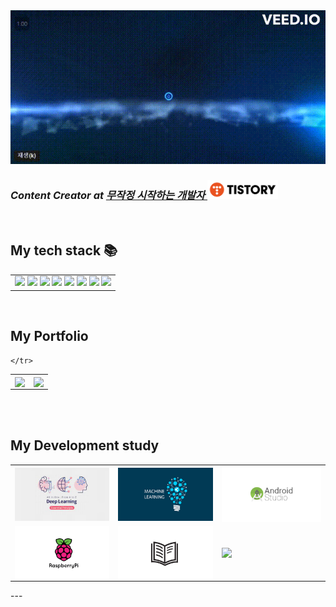 <!--
**yoonhyochang/yoonhyochang** is a ✨ _special_ ✨ repository because its `README.md` (this file) appears on your GitHub profile.
<img src="image.jpg" align="left" width="100" height="100" alt="image description">


Here are some ideas to get you started:
- 🔭 I’m currently working on ...
- 🌱 I’m currently learning ...
- 👯 I’m looking to collaborate on ...
- 🤔 I’m looking for help with ...
- 💬 Ask me about ...
- 📫 How to reach me: ...
- 😄 Pronouns: ...
- ⚡ Fun fact: ...
-->

<img src="https://github.com/yoonhyochang/Warehouse/blob/main/hi%20(3).gif?raw=true"  width="1000" alt="안녕하세요 it 개발자를 꿈꾸는 윤효창입니다.">


<p>
  <em>
    <h3>
    Content Creator at
      <a href="https://parkit.tistory.com/">
        무작정 시작하는 개발자  <img src="https://github.com/yoonhyochang/Warehouse/blob/main/logotype.png?raw=true" height="30px" />
      </a>
    </h3>
  </em>

 
</p>

<br />
<h2> My tech stack 📚 </h2>

<table>
          <td>
            <img src="https://img.shields.io/badge/Java-007396?style=for-the-badge&logo=java&logoColor=white"/>
            <img src="https://img.shields.io/badge/HTML5-E34F26?style=for-the-badge&logo=HTML5&logoColor=white"/>
            <img src="https://img.shields.io/badge/CSS3-1572B6?style=for-the-badge&logo=CSS3&logoColor=white"/>
            <img src="https://img.shields.io/badge/JavaScript-F7DF1E?style=for-the-badge&logo=JavaScript&logoColor=white"/>
            <img src="https://img.shields.io/badge/Firebase-FFCA28?style=for-the-badge&logo=Firebase&logoColor=white"/>
            <img src="https://img.shields.io/badge/Oracle 11g-F80000?style=for-the-badge&logo=Oracle&logoColor=white"/>
            <img src="https://img.shields.io/badge/Git-F05032?style=for-the-badge&logo=Git&logoColor=white"/>
            <img src="https://img.shields.io/badge/GitHub-181717?style=for-the-badge&logo=GitHub&logoColor=white"/>
        </td>
    </tr>
</table>

<br/>

<h2>My Portfolio</h2>
<table>
  <tbody>
    <tr>
       <td>
        <a href="https://parkit.tistory.com/121" title="감정ai">
          <img align="center" src="https://user-images.githubusercontent.com/116787968/236611315-81d78f96-9e1b-49c9-93b8-c1dbeaae21bf.png" width="300" alt-text="TypeScript Course">
        </a>
      </td>
             <td>
        <a href="https://parkit.tistory.com/122" title="공공문서">
          <img align="center" src="https://user-images.githubusercontent.com/116787968/236611931-6fceec46-bcaa-4ba1-8db7-3b51b1bebf4e.png" width="300" alt-text="TypeScript Course">
        </a>
      </td>


    </tr>
  </tbody>
</table>
<br/>
<br/>

<h2>My Development study</h2> 
<table>
  <tbody>
    <tr>
      <td>
        <a href="https://parkit.tistory.com/category/%EB%94%A5%EB%9F%AC%EB%8B%9D" title="딥러닝 공부">
          <img align="center" src="https://github.com/yoonhyochang/Warehouse/blob/main/deeb.png" width="300" alt-text="React Course">
        </a>
      </td>
      <td>
        <a href="https://parkit.tistory.com/category/%EB%A8%B8%EC%8B%A0%EB%9F%AC%EB%8B%9D" title="머신러닝">
          <img align="center" src="https://github.com/yoonhyochang/Warehouse/blob/main/Machine.png" width="300" alt-text="TypeScript Course">
        </a>
      </td>
      <td>
        <a href="https://parkit.tistory.com/category/%EC%95%88%EB%93%9C%EB%A1%9C%EC%9D%B4%EB%93%9C" title="안드로이드">
          <img align="center" src="https://github.com/yoonhyochang/Warehouse/blob/main/Android.png" width="300" alt-text="NodeJS Course">
        </a>
      </td>
    </tr>
    <tr>
      <td>
        <a href=https://parkit.tistory.com/category/%EB%9D%BC%EC%A6%88%EB%B2%A0%EB%A6%AC%ED%8C%8C%EC%9D%B4" title="라즈베리파이">
          <img align="center" src="https://github.com/yoonhyochang/Warehouse/blob/main/Raspberry.png" width="300" alt-text="React Course">
        </a>
      </td>
      <td>
        <a href="https://parkit.tistory.com/category/%EC%9D%BC%EA%B8%B0" title="일기">
          <img align="center" src="https://github.com/yoonhyochang/Warehouse/blob/main/diary.png" width="300" alt-text="TypeScript Course">
        </a>
      </td>       
      <td>
        <a href=https://parkit.tistory.com/category/%EB%85%BC%EB%AC%B8%EB%B2%88%EC%97%AD" title="논문번역">
          <img align="center" src="https://user-images.githubusercontent.com/116787968/236611228-df02c240-677b-4785-b295-1bf4eebbaa82.png" width="300" alt-text="TypeScript Course">
        </a>
      </td>                                                                                                                                          
         </tr>

  </tbody>
</table>
---

<p align="center">

</p>
